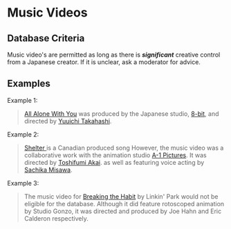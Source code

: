 # Music Videos

## Database Criteria

Music video's are permitted as long as there is _**significant**_ creative control from a Japanese creator. If it is unclear, ask a moderator for advice.

## Examples

Example 1:

> [All Alone With You](https://anilist.co/anime/17901/All-Alone-With-You/) was produced by the Japanese studio, [8-bit](https://anilist.co/studio/4418/8bit), and directed by [Yuuichi Takahashi](https://anilist.co/staff/110749/Yuuichi-Takahashi).

Example 2:

> [Shelter ](https://anilist.co/anime/97731/Shelter/)is a Canadian produced song However, the music video was a collaborative work with the animation studio [A-1 Pictures](https://anilist.co/studio/561/A1-Pictures). It was directed by [Toshifumi Akai](https://anilist.co/staff/110949). as well as featuring voice acting by [Sachika Misawa](https://anilist.co/staff/102337/Sachika-Misawa).

Example 3:

> The music video for [Breaking the Habit](https://en.wikipedia.org/wiki/Breaking_the_Habit_%28song%29) by Linkin' Park would not be eligible for the database. Although it did feature rotoscoped animation by Studio Gonzo, it was directed and produced by Joe Hahn and Eric Calderon respectively.

